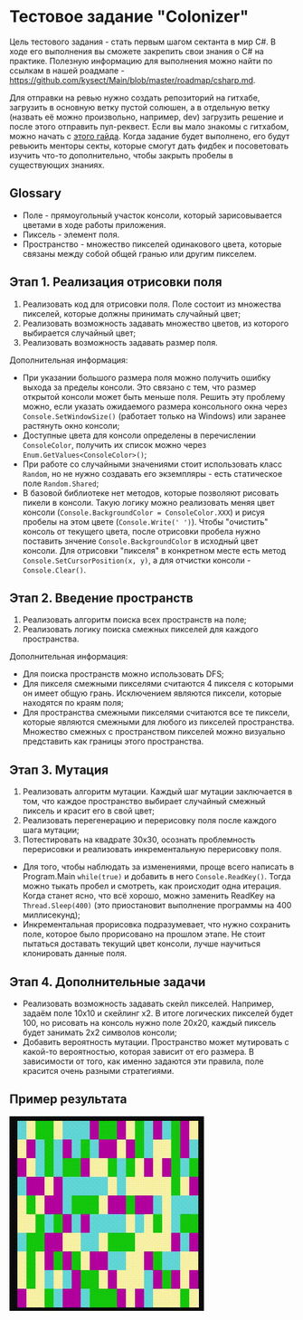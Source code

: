 # Тестовое задание "Colonizer"

Цель тестового задания - стать первым шагом сектанта в мир C#. В ходе его выполнения вы сможете закрепить свои знания о C# на практике. Полезную информацию для выполнения можно найти по ссылкам в нашей роадмапе - https://github.com/kysect/Main/blob/master/roadmap/csharp.md.

Для отправки на ревью нужно создать репозиторий на гитхабе, загрузить в основную ветку пустой солюшен, а в отдельную ветку (назвать её можно произвольно, например, dev) загрузить решение и после этого отправить пул-реквест. Если вы мало знакомы с гитхабом, можно начать с [этого гайда](../articles/working-with-github/README.md). Когда задание будет выполнено, его будут ревьюить менторы секты, которые смогут дать фидбек и посоветовать изучить что-то дополнительно, чтобы закрыть пробелы в существующих знаниях.

## Glossary

- Поле - прямоугольный участок консоли, который зарисовывается цветами в ходе работы приложения.
- Пиксель - элемент поля.
- Пространство - множество пикселей одинакового цвета, которые связаны между собой общей гранью или другим пикселем.

## Этап 1. Реализация отрисовки поля

1. Реализовать код для отрисовки поля. Поле состоит из множества пикселей, которые должны принимать случайный цвет;
2. Реализовать возможность задавать множество цветов, из которого выбирается случайный цвет;
3. Реализовать возможность задавать размер поля.

Дополнительная информация:

- При указании большого размера поля можно получить ошибку выхода за пределы консоли. Это связано с тем, что размер открытой консоли может быть меньше поля. Решить эту проблему можно, если указать ожидаемого размера консольного окна через `Console.SetWindowSize()` (работает только на Windows) или заранее растянуть окно консоли;
- Доступные цвета для консоли определены в перечислении `ConsoleColor`, получить их список можно через `Enum.GetValues<ConsoleColor>()`;
- При работе со случайными значениями стоит использовать класс `Random`, но не нужно создавать его экземпляры - есть статическое поле `Random.Shared`;
- В базовой библиотеке нет методов, которые позволяют рисовать пикели в консоли. Такую логику можно реализовать меняя цвет консоли (`Console.BackgroundColor = ConsoleColor.XXX`) и рисуя пробелы на этом цвете (`Console.Write(' ')`). Чтобы "очистить" консоль от текущего цвета, после отрисовки пробела нужно поставить знчение `Console.BackgroundColor` в исходный цвет консоли. Для отрисовки "пикселя" в конкретном месте есть метод `Console.SetCursorPosition(x, y)`, а для отчистки консоли - `Console.Clear()`.

## Этап 2. Введение пространств

1. Реализовать алгоритм поиска всех пространств на поле;
2. Реализовать логику поиска смежных пикселей для каждого пространства.

Дополнительная информация:

- Для поиска пространств можно использовать DFS;
- Для пикселя смежными пикселями считаются 4 пикселя с которыми он имеет общую грань. Исключением являются пиксели, которые находятся по краям поля;
- Для пространства смежными пикселями считаются все те пиксели, которые являются смежными для любого из пикселей пространства. Множество смежных с пространством пикселей можно визуально представить как границы этого пространства.

## Этап 3. Мутация

1. Реализовать алгоритм мутации. Каждый шаг мутации заключается в том, что каждое пространство выбирает случайный смежный пиксель и красит его в свой цвет;
2. Реализовать перегенерацию и перерисовку поля после каждого шага мутации;
3. Потестировать на квадрате 30х30, осознать проблемность перерисовки и реализовать инкрементальную перерисовку поля.

- Для того, чтобы наблюдать за изменениями, проще всего написать в Program.Main `while(true)` и добавить в него `Console.ReadKey()`. Тогда можно тыкать пробел и смотреть, как происходит одна итерация. Когда станет ясно, что всё хорошо, можно заменить ReadKey на `Thread.Sleep(400)` (это приостановит выполнение программы на 400 миллисекунд);
- Инкрементальная прорисовка подразумевает, что нужно сохранить поле, которое было прорисовано на прошлом этапе. Не стоит пытаться доставать текущий цвет консоли, лучше научиться клонировать данные поля.

## Этап 4. Дополнительные задачи

- Реализовать возможность задавать скейл пикселей. Например, задаём поле 10х10 и скейлинг х2. В итоге логических пикселей будет 100, но рисовать на консоль нужно поле 20х20, каждый пиксель будет занимать 2х2 символов консоли;
- Добавить вероятность мутации. Пространство может мутировать с какой-то вероятностью, которая зависит от его размера. В зависимости от того, как именно задаются эти правила, поле красится очень разными стратегиями.

## Пример результата

![colonizer-demo](./colonizer-demo.gif)